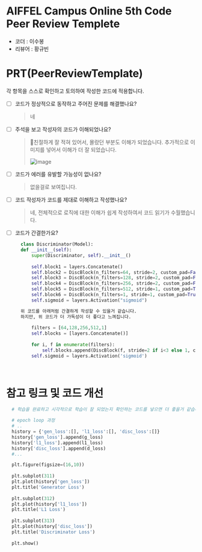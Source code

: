 # AIFFEL Campus Online 5th Code Peer Review Templete
- 코더 : 이수봉
- 리뷰어 : 황규빈


# PRT(PeerReviewTemplate) 
각 항목을 스스로 확인하고 토의하여 작성한 코드에 적용합니다.

- [ ] 코드가 정상적으로 동작하고 주어진 문제를 해결했나요?
  > 네
- [ ] 주석을 보고 작성자의 코드가 이해되었나요?
  > 친절하게 잘 적혀 있어서, 몰랐던 부분도 이해가 되었습니다.
  > 추가적으로 이미지를 넣어서 이해가 더 잘 되었습니다.
  > 
  > ![image](https://github.com/HGyubin/subong_AIFFEL_Quest/assets/137243622/b23a5d2f-e457-47f3-b040-176491854c75)

- [ ] 코드가 에러를 유발할 가능성이 없나요?
  > 없을걸로 보여집니다.
- [ ] 코드 작성자가 코드를 제대로 이해하고 작성했나요?
  > 네, 전체적으로 로직에 대한 이해가 쉽게 작성하여서 코드 읽기가 수월했습니다.
- [ ] 코드가 간결한가요?
  ```python
    class Discriminator(Model):
    def __init__(self):
        super(Discriminator, self).__init__()
        
        self.block1 = layers.Concatenate()
        self.block2 = DiscBlock(n_filters=64, stride=2, custom_pad=False, use_bn=False, act=True)
        self.block3 = DiscBlock(n_filters=128, stride=2, custom_pad=False, use_bn=True, act=True)
        self.block4 = DiscBlock(n_filters=256, stride=2, custom_pad=False, use_bn=True, act=True)
        self.block5 = DiscBlock(n_filters=512, stride=1, custom_pad=True, use_bn=True, act=True)
        self.block6 = DiscBlock(n_filters=1, stride=1, custom_pad=True, use_bn=False, act=False)
        self.sigmoid = layers.Activation("sigmoid")

    위 코드를 아래처럼 간결하게 작성할 수 있을거 같습니다.
    하지만, 위 코드가 더 가독성이 더 좋다고 느껴집니다.
        
        filters = [64,128,256,512,1]
        self.blocks = [layers.Concatenate()]
       
        for i, f in enumerate(filters):
            self.blocks.append(DiscBlock(f, stride=2 if i<3 else 1, custom_pad=i>=2, use_bn=i not in [0,4], act=i<4))
        self.sigmoid = layers.Activation('sigmoid')
        
      

# 참고 링크 및 코드 개선

  ```python
    # 학습을 완료하고 시각적으로 학습이 잘 되었는지 확인하는 코드를 넣으면 더 좋을거 같습니다!
  
    # epoch loop 과정
    # ..
    history = {'gen_loss':[], 'l1_loss':[], 'disc_loss':[]}
    history['gen_loss'].append(g_loss)
    history['l1_loss'].append(l1_loss)
    history['disc_loss'].append(d_loss)
    #...
  
    plt.figure(figsize=(16,10))
    
    plt.subplot(311)
    plt.plot(history['gen_loss'])
    plt.title('Generator Loss')
    
    plt.subplot(312)
    plt.plot(history['l1_loss'])
    plt.title('L1 Loss')
    
    plt.subplot(313)
    plt.plot(history['disc_loss'])
    plt.title('Discriminator Loss')
    
    plt.show()
